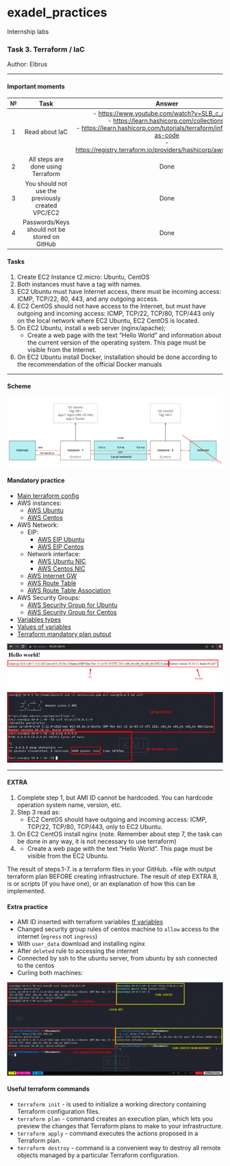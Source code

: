 # exadel_practices
Internship labs

### Task 3. Terraform / IaC
Author: Elbrus 

--- 

#### Important moments

| № 	| Task 	| Answer 	|
|:---:	|:---:	|:---:	|
| 1 	| Read about IaC 	| - https://www.youtube.com/watch?v=SLB_c_ayRMo<br>- https://learn.hashicorp.com/collections/<br>- https://learn.hashicorp.com/tutorials/terraform/infrastructure-as-code<br>- https://registry.terraform.io/providers/hashicorp/aws/latest/docs 	|
| 2 	| All steps are done using Terraform 	| Done 	|
| 3 	| You should not use the previously created VPC/EC2 	| Done 	|
| 4 	| Passwords/Keys should not be stored on GitHub 	| Done 	|

 
#### Tasks
1. Create EC2 Instance t2.micro: Ubuntu, CentOS
2. Both instances must have a tag with names. 
3. EC2 Ubuntu must have Internet access, there must be incoming access: ICMP, TCP/22, 80, 443, and any outgoing access. 
4. EC2 CentOS should not have access to the Internet, but must have outgoing and incoming access: ICMP, TCP/22, TCP/80, TCP/443 only on the local network where EC2 Ubuntu, EC2 CentOS is located. 
5. On EC2 Ubuntu, install a web server (nginx/apache);
   - Create a web page with the text “Hello World” and information about the current version of the operating system. This page must be visible from the Internet. 
6. On EC2 Ubuntu install Docker, installation should be done according to the recommendation of the official Docker manuals 

---

#### Scheme

![Scheme](./src/img2.jpg)

#### Mandatory practice

- [Main terraform config](./main.tf)
- AWS instances:
  - [AWS Ubuntu](./aws_instance_ubuntu.tf)
  - [AWS Centos](./aws_instance_centos.tf)
- AWS Network:
  - EIP:
    - [AWS EIP Ubuntu](./aws_eip_ubuntu.tf)
    - [AWS EIP Centos](./aws_eip_centos.tf)
  - Network interface:
    - [AWS Ubuntu NIC](./aws_instance_ubuntu.tf)
    - [AWS Centos NIC](./aws_eip_centos.tf)
  - [AWS Internet GW](./aws_internet_gw.tf)
  - [AWS Route Table](./aws_route_table.tf)
  - [AWS Route Table Association](./aws_route_table_association.tf)
- AWS Security Groups:
  - [AWS Security Group for Ubuntu](./aws_security_group_ubuntu.tf)
  - [AWS Security Group for Centos](./aws_security_group_centos.tf)
- [Variables types](./variables.tf)
- [Values of variables](./terraform.tfvars)
- [Terraform mandatory plan output](./output_mandatory_terraform_plan.txt)
 
![Web page](./src/img3.png)
![From Centos](./src/img4.png)

---

#### EXTRA
1. Complete  step 1, but AMI ID cannot be hardcoded. You can hardcode operation system name, version, etc. 
2. Step 3 read as: 
   - EC2 CentOS should have outgoing and incoming access: ICMP, TCP/22, TCP/80, TCP/443, only to EC2 Ubuntu. 
3. On EC2 CentOS install nginx (note. Remember about step 7, the task can be done in any way, it is not necessary to use terraform)
4. - Create a web page with the text “Hello World”. This page must be visible from the  EC2 Ubuntu.
 
The result of steps.1-7. is a terraform files in your GitHub. +file with output terraform plan BEFORE creating infrastructure.
The result of step EXTRA 8, is or scripts (if you have one), or an explanation of how this can be implemented.

#### Extra practice 

- AMI ID inserted with terraform variables [tf variables](./variables.tf)
- Changed security group rules of centos machine to `allow` access to the internet (`egress` not `ingress`)
- With `user_data` download and installing nginx
- After `deleted` rule to accessing the internet
- Connected by ssh to the ubuntu server, from ubuntu by ssh connected to the centos
- Curling both machines:

![Extra result](./src/img5.png)

#### Useful terraform commands

- `terraform init` - is used to initialize a working directory containing Terraform configuration files.
- `terraform plan` - command creates an execution plan, which lets you preview the changes that Terraform plans to make to your infrastructure.
- `terraform apply` - command executes the actions proposed in a Terraform plan.
- `terraform destroy` -  command is a convenient way to destroy all remote objects managed by a particular Terraform configuration.